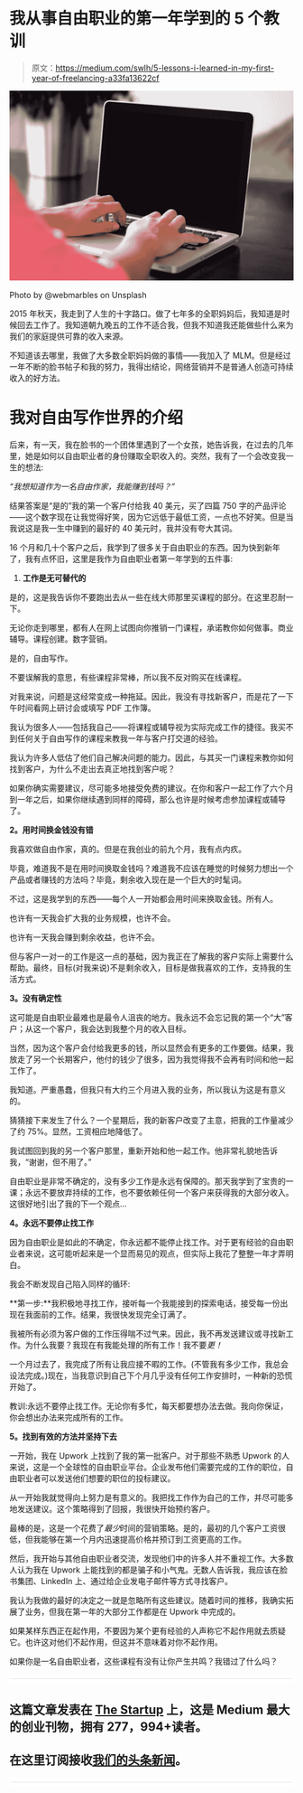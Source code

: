 # 我从事自由职业的第一年学到的 5 个教训

> 原文：<https://medium.com/swlh/5-lessons-i-learned-in-my-first-year-of-freelancing-a33fa13622cf>

![](img/be5b2b0375efc44a63c9b30bafdd3b69.png)

Photo by @webmarbles on Unsplash

2015 年秋天，我走到了人生的十字路口。做了七年多的全职妈妈后，我知道是时候回去工作了。我知道朝九晚五的工作不适合我，但我不知道我还能做些什么来为我们的家庭提供可靠的收入来源。

不知道该去哪里，我做了大多数全职妈妈做的事情——我加入了 MLM。但是经过一年不断的脸书帖子和我的努力，我得出结论，网络营销并不是普通人创造可持续收入的好方法。

# 我对自由写作世界的介绍

后来，有一天，我在脸书的一个团体里遇到了一个女孩，她告诉我，在过去的几年里，她是如何以自由职业者的身份赚取全职收入的。突然，我有了一个会改变我一生的想法:

*“我想知道作为一名自由作家，我能赚到钱吗？”*

结果答案是“是的”我的第一个客户付给我 40 美元，买了四篇 750 字的产品评论——这个数字现在让我觉得好笑，因为它远低于最低工资，一点也不好笑。但是当我说这是我一生中赚到的最好的 40 美元时，我并没有夸大其词。

16 个月和几十个客户之后，我学到了很多关于自由职业的东西。因为快到新年了，我有点怀旧，这里是我作为自由职业者第一年学到的五件事:

1.  **工作是无可替代的**

是的，这是我告诉你不要跑出去从一些在线大师那里买课程的部分。在这里忍耐一下。

无论你走到哪里，都有人在网上试图向你推销一门课程，承诺教你如何做事。商业辅导。课程创建。数字营销。

是的，自由写作。

不要误解我的意思，有些课程非常棒，所以我不反对购买在线课程。

对我来说，问题是这经常变成一种拖延。因此，我没有寻找新客户，而是花了一下午时间看网上研讨会或填写 PDF 工作簿。

我认为很多人——包括我自己——将课程或辅导视为实际完成工作的捷径。我买不到任何关于自由写作的课程来教我一年与客户打交道的经验。

我认为许多人低估了他们自己解决问题的能力。因此，与其买一门课程来教你如何找到客户，为什么不走出去真正地找到客户呢？

如果你确实需要建议，尽可能多地接受免费的建议。在你和客户一起工作了六个月到一年之后，如果你继续遇到同样的障碍，那么也许是时候考虑参加课程或辅导了。

**2。用时间换金钱没有错**

我喜欢做自由作家，真的。但是在我创业的前九个月，我有点内疚。

毕竟，难道我不是在用时间换取金钱吗？难道我不应该在睡觉的时候努力想出一个产品或者赚钱的方法吗？毕竟，剩余收入现在是一个巨大的时髦词。

不过，这是我学到的东西——每个人一开始都会用时间来换取金钱。所有人。

也许有一天我会扩大我的业务规模，也许不会。

也许有一天我会赚到剩余收益，也许不会。

但与客户一对一的工作是这一点的基础，因为我正在了解我的客户实际上需要什么帮助。最终，目标(对我来说)不是剩余收入，目标是做我喜欢的工作，支持我的生活方式。

**3。没有确定性**

这可能是自由职业最难也是最令人沮丧的地方。我永远不会忘记我的第一个“大”客户；从这一个客户，我会达到我整个月的收入目标。

当然，因为这个客户会付给我更多的钱，所以显然会有更多的工作要做。结果，我放走了另一个长期客户，他付的钱少了很多，因为我觉得我不会再有时间和他一起工作了。

我知道。严重愚蠢，但我只有大约三个月进入我的业务，所以我认为这是有意义的。

猜猜接下来发生了什么？一个星期后，我的新客户改变了主意，把我的工作量减少了约 75%。显然，工资相应地降低了。

我试图回到我的另一个客户那里，重新开始和他一起工作。他非常礼貌地告诉我，“谢谢，但不用了。”

自由职业是非常不确定的，没有多少工作是永远有保障的。那天我学到了宝贵的一课；永远不要放弃持续的工作，也不要依赖任何一个客户来获得我的大部分收入。这很好地引出了我的下一个观点…

**4。永远不要停止找工作**

因为自由职业是如此的不确定，你永远都不能停止找工作。对于更有经验的自由职业者来说，这可能听起来是一个显而易见的观点，但实际上我花了整整一年才弄明白。

我会不断发现自己陷入同样的循环:

**第一步:**我积极地寻找工作，接听每一个我能接到的探索电话，接受每一份出现在我面前的工作。结果，我很快发现完全订满了。

我被所有必须为客户做的工作压得喘不过气来。因此，我不再发送建议或寻找新工作。为什么我要？我现在有我能处理的所有工作！我不要*更！*

一个月过去了，我完成了所有让我应接不暇的工作。(不管我有多少工作，我总会设法完成。)现在，当我意识到自己下个月几乎没有任何工作安排时，一种新的恐慌开始了。

教训:永远不要停止找工作。无论你有多忙，每天都要想办法去做。我向你保证，你会想出办法来完成所有的工作。

**5。找到有效的方法并坚持下去**

一开始，我在 Upwork 上找到了我的第一批客户。对于那些不熟悉 Upwork 的人来说，这是一个全球性的自由职业平台。企业发布他们需要完成的工作的职位，自由职业者可以发送他们想要的职位的投标建议。

从一开始我就觉得向上努力是有意义的。我把找工作作为自己的工作，并尽可能多地发送建议。这个策略得到了回报，我很快开始预约客户。

最棒的是，这是一个花费了*最少*时间的营销策略。是的，最初的几个客户工资很低，但我能够在第一个月内迅速提高价格并预订到工资更高的工作。

然后，我开始与其他自由职业者交流，发现他们中的许多人并不重视工作。大多数人认为我在 Upwork 上能找到的都是骗子和小气鬼。无数人告诉我，我应该在脸书集团、LinkedIn 上、通过给企业发电子邮件等方式寻找客户。

我认为我做的最好的决定之一就是忽略所有这些建议。随着时间的推移，我确实拓展了业务，但我在第一年的大部分工作都是在 Upwork 中完成的。

如果某样东西正在起作用，不要因为某个更有经验的人声称它不起作用就去质疑它。也许这对他们不起作用，但这并不意味着对你不起作用。

如果你是一名自由职业者，这些课程有没有让你产生共鸣？我错过了什么吗？

![](img/731acf26f5d44fdc58d99a6388fe935d.png)

## 这篇文章发表在 [The Startup](https://medium.com/swlh) 上，这是 Medium 最大的创业刊物，拥有 277，994+读者。

## 在这里订阅接收[我们的头条新闻](http://growthsupply.com/the-startup-newsletter/)。

![](img/731acf26f5d44fdc58d99a6388fe935d.png)